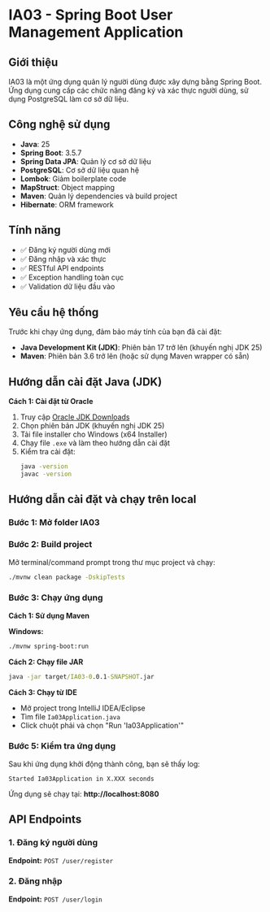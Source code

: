 # IA03 - Spring Boot User Management Application

## Giới thiệu

IA03 là một ứng dụng quản lý người dùng được xây dựng bằng Spring Boot. Ứng dụng cung cấp các chức năng đăng ký và xác thực người dùng, sử dụng PostgreSQL làm cơ sở dữ liệu.

## Công nghệ sử dụng

- **Java**: 25
- **Spring Boot**: 3.5.7
- **Spring Data JPA**: Quản lý cơ sở dữ liệu
- **PostgreSQL**: Cơ sở dữ liệu quan hệ
- **Lombok**: Giảm boilerplate code
- **MapStruct**: Object mapping
- **Maven**: Quản lý dependencies và build project
- **Hibernate**: ORM framework
## Tính năng

- ✅ Đăng ký người dùng mới
- ✅ Đăng nhập và xác thực
- ✅ RESTful API endpoints
- ✅ Exception handling toàn cục
- ✅ Validation dữ liệu đầu vào

## Yêu cầu hệ thống

Trước khi chạy ứng dụng, đảm bảo máy tính của bạn đã cài đặt:

- **Java Development Kit (JDK)**: Phiên bản 17 trở lên (khuyến nghị JDK 25)
- **Maven**: Phiên bản 3.6 trở lên (hoặc sử dụng Maven wrapper có sẵn)

## Hướng dẫn cài đặt Java (JDK)


**Cách 1: Cài đặt từ Oracle**

1. Truy cập [Oracle JDK Downloads](https://www.oracle.com/java/technologies/downloads/)
2. Chọn phiên bản JDK (khuyến nghị JDK 25)
3. Tải file installer cho Windows (x64 Installer)
4. Chạy file `.exe` và làm theo hướng dẫn cài đặt
5. Kiểm tra cài đặt:
   ```cmd
   java -version
   javac -version
   ```
## Hướng dẫn cài đặt và chạy trên local

### Bước 1: Mở folder IA03





### Bước 2: Build project

Mở terminal/command prompt trong thư mục project và chạy:
```cmd
./mvnw clean package -DskipTests
```


### Bước 3: Chạy ứng dụng

**Cách 1: Sử dụng Maven**

**Windows:**
```bash
./mvnw spring-boot:run
```
**Cách 2: Chạy file JAR**
```cmd
java -jar target/IA03-0.0.1-SNAPSHOT.jar
```

**Cách 3: Chạy từ IDE**
- Mở project trong IntelliJ IDEA/Eclipse
- Tìm file `Ia03Application.java`
- Click chuột phải và chọn "Run 'Ia03Application'"

### Bước 5: Kiểm tra ứng dụng

Sau khi ứng dụng khởi động thành công, bạn sẽ thấy log:
```
Started Ia03Application in X.XXX seconds
```

Ứng dụng sẽ chạy tại: **http://localhost:8080**

## API Endpoints

### 1. Đăng ký người dùng

**Endpoint:** `POST /user/register`
### 2. Đăng nhập
**Endpoint:** `POST /user/login`



